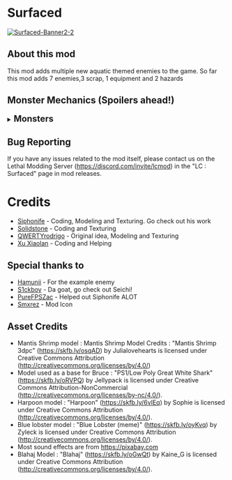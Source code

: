 # Surfaced 
<a href="https://ibb.co/rkPD6bc"><img src="https://i.ibb.co/fMRjp8n/Surfaced-Banner2-2.png" alt="Surfaced-Banner2-2" border="0"></a>
## About this mod

This mod adds multiple new aquatic themed enemies to the game. So far this mod adds 7 enemies,3 scrap, 1 equipment and 2 hazards 

## Monster Mechanics (Spoilers ahead!)
<details>
  <summary><strong style="font-size: 1.4em;">Monsters</strong></summary>

- Bruce The Flying Shark : Bruce is a docile outside enemy that likes to spawn during the midday. He only attacks players who are injured near him. The more a player is injured, the further away Bruce will be able to smell them. Only one can spawn at once.

- Mantis Shrimps : Don't let their small size fool you; these little guys pack a punch! Docile, these inside creatures roam around the facility until a player walks too close. Once a player gets too close, they stop moving and warn the player, and if the player persists in their approach... the player becomes history. They spawn in small groups.

- Sea Mines : Nobody knows how they float or how they got there, but all that we know is that the Sea Mines are a new inside hazard. Much like landmines, they explode on touch. However, Sea Mines cannot be jumped over, but can be crouched under. Listen closely to their ghostly beeps, for these pieces of ancient technology cannot be hacked via the terminal or located on the map.

- Big Bertha : An imposing sight, this massive seamine known as "The Mother of all Sea mines" is slow to explode but has a big radius going off of line of sight. So make sure to take cover.

- Urchins : It only takes one to ruin your day. These outside spiky balls damage the player on touch and multiply during the day. Urchins grow over time until they mitosis (split) into two smaller urchins that continue the cycle. They like to spawn at the start of the day in small numbers and then balloon in quantity by the end of the day. However, you can combat this invasive threat with a trusty dose of violence! Give it a whack and eliminate them before it's too late.

- Bell Crab : The Bell Crab is a small crab that hides in Brass Bells, upon picking it up, it will start snipping the player until dropped. When dropped, it will run away and hide again. The Bell Crab can be killed for its scrap.

- HorseShoot Crab : Spring loaded and ready to launch, these flat creatures can be used to launch yourself to many higher up areas. Hitting them cycles between 3 launch powers. They can also be pushed around to move them to your preferred spot.

- ClownHorn Fish : Toot toot! This little clownfish will follow the first player it sees, even able to follow them inside. It will occasionally honk its magical clown horn giving varying buffs and rarely some debuffs. It can be interacted with and Squeezed for a guaranteed boost but it comes at a cost...

- Super scary mode : Terrifying creature that mimics random sound effects and scares the player when looked at.
</details>

## Bug Reporting
If you have any issues related to the mod itself, please contact us on the Lethal Modding Server (https://discord.com/invite/lcmod) in the "LC : Surfaced" page in mod releases.

# Credits 
- [Siphonife](https://www.artstation.com/siphonife) - Coding, Modeling and Texturing. Go check out his work 
- [Solidstone](https://ko-fi.com/solidstonee) - Coding and Texturing 
- [QWERTYrodrigo](https://www.youtube.com/shorts/K5JazVF1Ies) - Original idea, Modeling and Texturing
- [Xu Xiaolan](https://ko-fi.com/xuxiaolan) - Coding and Helping

## Special thanks to
- [Hamunii](https://github.com/hamunii) - For the example enemy
- [S1ckboy](https://thunderstore.io/c/lethal-company/p/s1ckboy/) - Da goat, go check out Seichi!
- [PureFPSZac](https://thunderstore.io/c/lethal-company/p/PureFPSZac/) - Helped out Siphonife ALOT
- [Smxrez](https://ko-fi.com/smxrez) - Mod Icon

## Asset Credits
- Mantis Shrimp model : Mantis Shrimp Model Credits : "Mantis Shrimp 3dpc" (https://skfb.ly/osqAD) by Julialovehearts is licensed under Creative Commons Attribution (http://creativecommons.org/licenses/by/4.0/)
- Model used as a base for Bruce : "PS1/Low Poly Great White Shark" (https://skfb.ly/oRVPQ) by Jellypack is licensed under Creative Commons Attribution-NonCommercial (http://creativecommons.org/licenses/by-nc/4.0/).
- Harpoon model : "Harpoon" (https://skfb.ly/6vIEq) by Sophie is licensed under Creative Commons Attribution (http://creativecommons.org/licenses/by/4.0/).
- Blue lobster model : "Blue Lobster (meme)" (https://skfb.ly/oyKvq) by Zyleck is licensed under Creative Commons Attribution (http://creativecommons.org/licenses/by/4.0/).
- Most sound effects are from https://pixabay.com
- Blahaj Model : "Blahaj" (https://skfb.ly/oGwQt) by Kaine_G is licensed under Creative Commons Attribution (http://creativecommons.org/licenses/by/4.0/).
